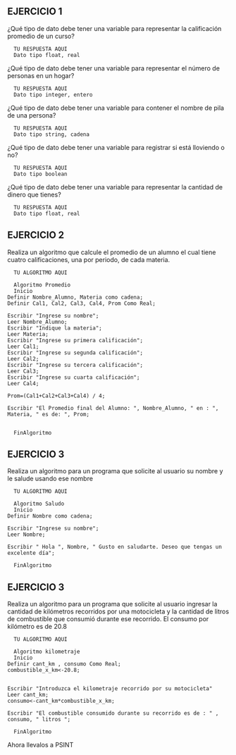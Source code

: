 ## EJERCICIO 1

¿Qué tipo de dato debe tener una variable para representar la calificación promedio de un
curso?

      TU RESPUESTA AQUI
      Dato tipo float, real

¿Qué tipo de dato debe tener una variable para representar el número de personas en un
hogar?

      TU RESPUESTA AQUI
      Dato tipo integer, entero

¿Qué tipo de dato debe tener una variable para contener el nombre de pila de una persona?

      TU RESPUESTA AQUI
      Dato tipo string, cadena

¿Qué tipo de dato debe tener una variable para registrar si está lloviendo o no?

      TU RESPUESTA AQUI
      Dato tipo boolean

¿Qué tipo de dato debe tener una variable para representar la cantidad de dinero que
tienes?

      TU RESPUESTA AQUI
      Dato tipo float, real
      
## EJERCICIO 2

Realiza un algoritmo que calcule el promedio de un alumno el cual tiene cuatro calificaciones, una por periodo, de cada materia.

      TU ALGORITMO AQUI
      
      Algoritmo Promedio
      Inicio
	Definir Nombre_Alumno, Materia como cadena;
	Definir Cal1, Cal2, Cal3, Cal4, Prom Como Real;
	
	Escribir "Ingrese su nombre";
	Leer Nombre_Alumno;
	Escribir "Indique la materia";
	Leer Materia;
	Escribir "Ingrese su primera calificación";
	Leer Cal1;
	Escribir "Ingrese su segunda calificación";
	Leer Cal2;
	Escribir "Ingrese su tercera calificación";
	Leer Cal3;
	Escribir "Ingrese su cuarta calificación";
	Leer Cal4;
	
	Prom=(Cal1+Cal2+Cal3+Cal4) / 4;
	
	Escribir "El Promedio final del Alumno: ", Nombre_Alumno, " en : ", Materia, " es de: ", Prom;
	
	
      FinAlgoritmo
      
      
## EJERCICIO 3

Realiza un algoritmo para un programa que solicite al usuario su nombre y le salude usando ese nombre

      TU ALGORITMO AQUI 
      
      Algoritmo Saludo
      Inicio
	Definir Nombre como cadena;
	
	Escribir "Ingrese su nombre";
	Leer Nombre;
	
	Escribir " Hola ", Nombre, " Gusto en saludarte. Deseo que tengas un excelente día";
	
      FinAlgoritmo

## EJERCICIO 3

Realiza un algoritmo para  un programa que solicite al usuario ingresar la cantidad de kilómetros recorridos por una motocicleta y la cantidad de litros de combustible que consumió durante ese recorrido. El consumo por kilómetro es de 20.8

      TU ALGORITMO AQUI  
      
      Algoritmo kilometraje
      Inicio
	Definir cant_km , consumo Como Real;
	combustible_x_km<-20.8;
	
	
	Escribir "Introduzca el kilometraje recorrido por su motocicleta"
	Leer cant_km;
	consumo<-cant_km*combustible_x_km;
	
	Escribir "El combustible consumido durante su recorrido es de : " , consumo, " litros ";
	
      FinAlgoritmo

      

Ahora llevalos a PSINT
